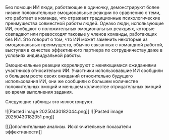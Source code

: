  Без помощи ИИ люди, работающие в одиночку, демонстрируют более низкие положительные эмоциональные реакции по сравнению с теми, кто работает в команде, что отражает традиционные психологические преимущества совместной работы людей. Однако люди, использующие ИИ, сообщают о положительных эмоциональных реакциях, которые совпадают или превосходят таковые у членов команды, работающих без ИИ. Это говорит о том, что ИИ может заменить некоторые из эмоциональных преимуществ, обычно связанных с командной работой, выступая в качестве эффективного партнера по сотрудничеству даже в условиях индивидуальной работы.

Эмоциональные реакции коррелируют с меняющимися ожиданиями участников относительно ИИ. 
Участники использовавшие ИИ сообщили о большем росте своих ожиданий относительно будущего использования ИИ, они же сообщили о большем количестве положительных эмоций и меньшем количестве отрицательных эмоций во время выполнения задания.

Следующие таблицы это иллюстрируют.

![[Pasted image 20250430182044.png]]
![[Pasted image 20250430182051.png]]

[[Дополнительные анализы. Исключительные показатели эффективности]]

